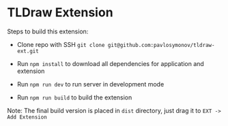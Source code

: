 # TLDraw Extension

Steps to build this extension:

- Clone repo with SSH `git clone git@github.com:pavlosymonov/tldraw-ext.git`

- Run `npm install` to download all dependencies for application and extension

- Run `npm run dev` to run server in development mode

- Run `npm run build` to build the extension

Note: The final build version is placed in `dist` directory, just drag it to `EXT -> Add Extension`
